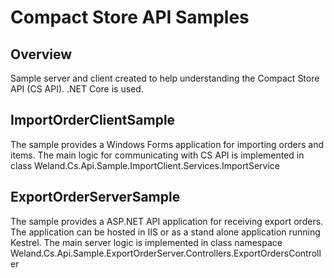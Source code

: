 # Compact Store API Samples

## Overview

Sample server and client created to help understanding the Compact Store API (CS API). .NET Core is used.

## ImportOrderClientSample

The sample provides a Windows Forms application for importing orders and items.
The main logic for communicating with CS API is implemented in class Weland.Cs.Api.Sample.ImportClient.Services.ImportService

## ExportOrderServerSample

The sample provides a ASP.NET API application for receiving export orders. The application can be hosted in IIS or as a stand alone application running Kestrel.
The main server logic is implemented in class namespace Weland.Cs.Api.Sample.ExportOrderServer.Controllers.ExportOrdersController
